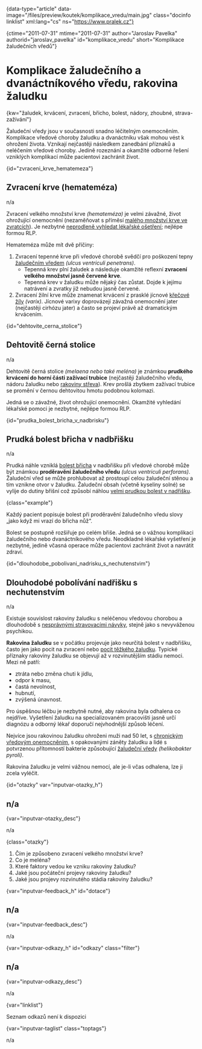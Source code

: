 
{data-type="article" data-image="/files/preview/koutek/komplikace_vredu/main.jpg" class="docinfo linklist" xml:lang="cs" ns="https://www.pralek.cz"}

{ctime="2011-07-31" mtime="2011-07-31" author="Jaroslav Pavelka" authorid="jaroslav\_pavelka" id="komplikace\_vredu" short="Komplikace žaludečních vředů"}

# Komplikace žaludečního a dvanáctníkového vředu, rakovina žaludku

<!-- generated attribute kw by user_udpatekw.sh on 2019-11-10, do not edit -->

{kw="žaludek, krvácení, zvracení, břicho, bolest, nádory, zhoubné, strava-zažívání"}

Žaludeční vředy jsou v současnosti snadno léčitelným onemocněním. Komplikace vředové choroby žaludku a dvanáctníku však mohou vést k ohrožení života. Vznikají nejčastěji následkem zanedbání příznaků a neléčením vředové choroby. Jedině rozeznání a okamžité odborné řešení vzniklých komplikací může pacientovi zachránit život.

{id="zvraceni\_krve\_hematemeza"}

## Zvracení krve (hemateméza)

n/a

Zvracení velkého množství krve _(hemateméza)_ je velmi závažné, život ohrožující onemocnění (nezaměňovat s příměsí [malého množství krve ve zvratcích][1]). Je nezbytné [neprodleně vyhledat lékařské ošetření][2]; nejlépe formou RLP.

Hemateméza může mít dvě příčiny:

  1. Zvracení tepenné krve při vředové chorobě svědčí pro poškození tepny [žaludečním vředem][3] _(ulcus ventriculi penetrans)_. 
      * Tepenná krev plní žaludek a následuje okamžité reflexní **zvracení velkého množství jasně červené krve**.
      * Tepenná krev v žaludku může nějaký čas zůstat. Dojde k jejímu natrávení a zvratky již nebudou jasně červené.
  2. Zvracení žilní krve může znamenat krvácení z prasklé jícnové [křečové žíly][4] _(varix)_. Jícnové varixy doprovázejí závažná onemocnění jater (nejčastěji cirhózu jater) a často se projeví právě až dramatickým krvácením.

{id="dehtovite\_cerna\_stolice"}

## Dehtovitě černá stolice

n/a

Dehtovitě černá stolice _(melaena nebo také meléna)_ je známkou **prudkého krvácení do horní části zažívací trubice** (nejčastěji žaludečního vředu, nádoru žaludku nebo [rakoviny střeva][5]). Krev prošlá zbytkem zažívací trubice se promění v černou dehtovitou hmotu podobnou kolomazi.

Jedná se o závažné, život ohrožující onemocnění. Okamžité vyhledání lékařské pomoci je nezbytné, nejlépe formou RLP.

{id="prudka\_bolest\_bricha\_v\_nadbrisku"}

## Prudká bolest břicha v nadbřišku

n/a

Prudká náhle vzniklá [bolest břicha][6] v nadbřišku při vředové chorobě může být známkou **proděravění žaludečního vředu** _(ulcus ventriculi perforans)_. Žaludeční vřed se může prohlubovat až prostoupí celou žaludeční stěnou a tím vznikne otvor v žaludku. Žaludeční obsah (včetně kyseliny solné) se vylije do dutiny břišní což způsobí náhlou [velmi prudkou bolest v nadřišku][7].

{class="example"}

Každý pacient popisuje bolest při proděravění žaludečního vředu slovy „jako když mi vrazí do břicha nůž“.

Bolest se postupně rozšiřuje po celém břiše. Jedná se o vážnou komplikaci žaludečního nebo dvanáctníkového vředu. Neodkladné lékařské vyšetření je nezbytné, jedině včasná operace může pacientovi zachránit život a navrátit zdraví.

{id="dlouhodobe\_pobolivani\_nadrisku\_s\_nechutenstvim"}

## Dlouhodobé pobolívání nadřišku s nechutenstvím

n/a

Existuje souvislost rakoviny žaludku s neléčenou vředovou chorobou a dlouhodobě s [nesprávnými stravovacími návyky][8], stejně jako s nevyváženou psychikou.

**Rakovina žaludku** se v počátku projevuje jako neurčitá bolest v nadbřišku, často jen jako pocit na zvracení nebo [pocit těžkého žaludku][1]. Typické příznaky rakoviny žaludku se objevují až v rozvinutějším stádiu nemoci. Mezi ně patří:

  * ztráta nebo změna chuti k jídlu,
  * odpor k masu,
  * častá nevolnost,
  * hubnutí,
  * zvýšená únavnost.

Pro úspěšnou léčbu je nezbytně nutné, aby rakovina byla odhalena co nejdříve. Vyšetření žaludku na specializovaném pracovišti jasně určí diagnózu a odborný lékař doporučí nejvhodnější způsob léčení.

Nejvíce jsou rakovinou žaludku ohroženi muži nad 50 let, s [chronickým vředovým onemocněním][3], s opakovanými záněty žaludku a lidé s potvrzenou přítomností bakterie způsobující [žaludeční vředy][3] _(helikobakter pyroli)_.

Rakovina žaludku je velmi vážnou nemocí, ale je-li včas odhalena, lze ji zcela vyléčit.

{id="otazky" var="inputvar-otazky_h"}

## n/a

{var="inputvar-otazky_desc"}

n/a

{class="otazky"}

  1. Čím je způsobeno zvracení velkého množství krve?
  2. Co je meléna?
  3. Které faktory vedou ke vzniku rakoviny žaludku?
  4. Jaké jsou počáteční projevy rakoviny žaludku?
  5. Jaké jsou projevy rozvinutého stádia rakoviny žaludku?

{var="inputvar-feedback_h" id="dotace"}

## n/a

{var="inputvar-feedback_desc"}

n/a

{var="inputvar-odkazy_h" id="odkazy" class="filter"}

## n/a

{var="inputvar-odkazy_desc"}

n/a

{var="linklist"}

Seznam odkazů není k dispozici

{var="inputvar-taglist" class="toptags"}

n/a

 [1]: tlak_zaludku
 [2]: nalehavost_lekarskeho_vysetreni
 [3]: zaludecni_vredy
 [4]: krecove_zily
 [5]: rakovina_tlusteho_streva_a_konecniku
 [6]: slepak
 [7]: zanet_slinivky
 [8]: stravovaci_navyky

